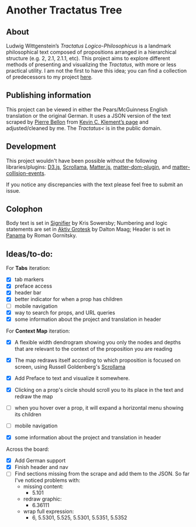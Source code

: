 # Another Tractatus Tree

## About
Ludwig Wittgenstein’s *Tractatus Logico-Philosophicus* is a landmark philosophical text composed of propositions arranged in a hierarchical structure (e.g. 2, 2.1, 2.1.1, etc). This project aims to explore different methods of presenting and visualizing the *Tractatus*, with more or less practical utility. I am not the first to have this idea; you can find a collection of predecessors to my project [here](https://www.are.na/nico-chilla/tractatus-visualizations).


## Publishing information
This project can be viewed in either the Pears/McGuinness English translation or the original German. It uses a JSON version of the text scraped by [Pierre Bellon](https://pbellon.github.io/#!/en) from [Kevin C. Klement’s page](https://people.umass.edu/klement/tlp/tlp.html) and adjusted/cleaned by me. The *Tractatus<* is in the public domain.


## Development
This project wouldn't have been possible without the following libraries/plugins: [D3.js](https://github.com/d3), [Scrollama](https://github.com/russellgoldenberg/scrollama), [Matter.js](https://github.com/liabru/matter-js/), [matter-dom-plugin](https://github.com/elopezga/matter-dom-plugin), and [matter-collision-events](https://github.com/dxu/matter-collision-events).

If you notice any discrepancies with the text please feel free to submit an issue.


## Colophon
Body text is set in [Signifier](https://klim.co.nz/retail-fonts/signifier/) by Kris Sowersby; Numbering and logic statements are set in [Aktiv Grotesk](https://fonts.adobe.com/fonts/aktiv-grotesk) by Dalton Maag; Header is set in [Panama](https://typefaces.temporarystate.net/preview/Panama) by Roman Gornitsky.


## Ideas/to-do:
For **Tabs** iteration:
- [X] tab markers
- [x] preface access
- [x] header bar
- [x] better indicator for when a prop has children
- [ ] mobile navigation
- [X] way to search for props, and URL queries
- [X] some information about the project and translation in header

For **Context Map** iteration:
- [X] A flexible width dendrogram showing you only the nodes and depths that are relevant to the context of the proposition you are reading
- [X] The map redraws itself according to which proposition is focused on screen, using Russell Goldenberg's [Scrollama](https://github.com/russellgoldenberg/scrollama/)
- [X] Add Preface to text and visualize it somewhere.
- [X] Clicking on a prop's circle should scroll you to its place in the text and redraw the map
- [ ] when you hover over a prop, it will expand a horizontal menu showing its children
- [ ] mobile navigation
- [X] some information about the project and translation in header


Across the board:
- [X] Add German support
- [X] Finish header and nav
- [ ] Find sections missing from the scrape and add them to the JSON. So far I've noticed problems with:
  * missing content:
    * 5.101
  * redraw graphic:
    * 6.36111
  * wrap full expression:
    * 6, 5.5301, 5.525, 5.5301, 5.5351, 5.5352
